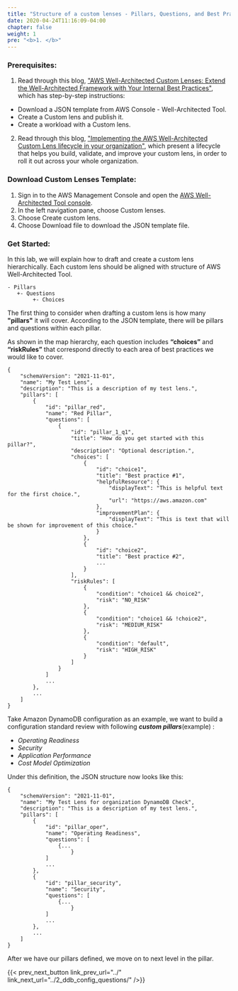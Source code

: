 ```yaml
---
title: "Structure of a custom lenses - Pillars, Questions, and Best Practices"
date: 2020-04-24T11:16:09-04:00
chapter: false
weight: 1
pre: "<b>1. </b>"
---
```



### Prerequisites:

1. Read through this blog, ["AWS Well-Architected Custom Lenses: Extend the Well-Architected Framework with Your Internal Best Practices"](
https://aws.amazon.com/blogs/aws/well-architected-custom-lenses-internal-best-practices/), which has step-by-step instructions:
* Download a JSON template from AWS Console - Well-Architected Tool.
* Create a Custom lens and publish it.
* Create a workload with a Custom lens. 

2. Read through this blog, ["Implementing the AWS Well-Architected Custom Lens lifecycle in your organization"](https://aws.amazon.com/blogs/architecture/implementing-the-aws-well-architected-custom-lens-lifecycle-in-your-organization/), which present a lifecycle that helps you build, validate, and improve your custom lens, in order to roll it out across your whole organization.

### Download Custom Lenses Template:
1. Sign in to the AWS Management Console and open the [AWS Well-Architected Tool console](https://console.aws.amazon.com/wellarchitected/).
2. In the left navigation pane, choose Custom lenses.
3. Choose Create custom lens.
4. Choose Download file to download the JSON template file.

### Get Started:

In this lab, we will explain how to draft and create a custom lens hierarchically. Each custom lens should be aligned with structure of AWS Well-Architected Tool.

```
- Pillars
   +- Questions
        +- Choices
```

The first thing to consider when drafting a custom lens is how many **"pillars"** it will cover. According to the JSON template, there will be pillars and questions within each pillar.

As shown in the map hierarchy, each question includes **“choices”** and **“riskRules”** that correspond directly to each area of best practices we would like to cover.

```
{
    "schemaVersion": "2021-11-01",
    "name": "My Test Lens",
    "description": "This is a description of my test lens.",
    "pillars": [
        {
            "id": "pillar_red",
            "name": "Red Pillar",
            "questions": [
                {
                    "id": "pillar_1_q1",
                    "title": "How do you get started with this pillar?",
                    "description": "Optional description.",
                    "choices": [
                        {
                            "id": "choice1",
                            "title": "Best practice #1",
                            "helpfulResource": {
                                "displayText": "This is helpful text for the first choice.",
                                "url": "https://aws.amazon.com"
                            },
                            "improvementPlan": {
                                "displayText": "This is text that will be shown for improvement of this choice."
                            }
                        },
                        {
                            "id": "choice2",
                            "title": "Best practice #2",
                            ...
                        }
                    ],
                    "riskRules": [
                        {
                            "condition": "choice1 && choice2",
                            "risk": "NO_RISK"
                        },
                        {
                            "condition": "choice1 && !choice2",
                            "risk": "MEDIUM_RISK"
                        },
                        {
                            "condition": "default",
                            "risk": "HIGH_RISK"
                        }
                    ]
                }
            ]
            ...
        },
        ...
    ]
}
```

Take Amazon DynamoDB configuration as an example, we want to build a configuration standard review with following ***custom pillars***(example) :
* *Operating Readiness*
* *Security* 
* *Application Performance*
* *Cost Model Optimization* 

Under this definition, the JSON structure now looks like this:
```
{
    "schemaVersion": "2021-11-01",
    "name": "My Test Lens for organization DynamoDB Check",
    "description": "This is a description of my test lens.",
    "pillars": [
        {
            "id": "pillar_oper",
            "name": "Operating Readiness",
            "questions": [
                {...
                    }
            ]
            ...
        },
        {
            "id": "pillar_security",
            "name": "Security",
            "questions": [
                {...
                    }
            ]
            ...
        },
        ...
    ]
}
```

After we have our pillars defined, we move on to next level in the pillar. 


{{< prev_next_button link_prev_url="../" link_next_url="../2_ddb_config_questions/" />}}
